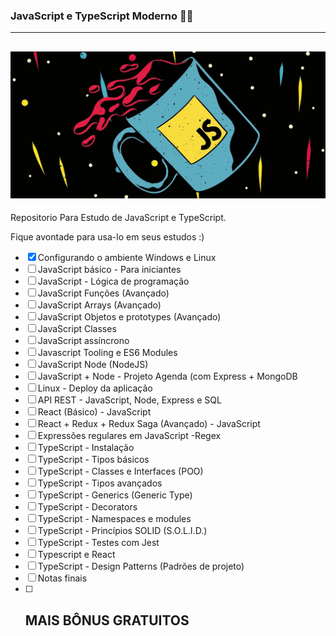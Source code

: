 ### JavaScript e TypeScript Moderno :woman_technologist:
---
![foto](js.jpg)
--
Repositorio Para Estudo de JavaScript e TypeScript.

Fique avontade para usa-lo em seus estudos :)

- [x] Configurando o ambiente Windows e Linux
- [ ] JavaScript básico - Para iniciantes
- [ ] JavaScript - Lógica de programação
- [ ] JavaScript Funções (Avançado)
- [ ] JavaScript Arrays (Avançado)
- [ ] JavaScript Objetos e prototypes (Avançado)
- [ ] JavaScript Classes
- [ ] JavaScript assíncrono
- [ ] Javascript Tooling e ES6 Modules
- [ ] JavaScript Node (NodeJS)
- [ ] JavaScript + Node - Projeto Agenda (com Express + MongoDB
- [ ] Linux - Deploy da aplicação
- [ ] API REST - JavaScript, Node, Express e SQL
- [ ] React (Básico) - JavaScript
- [ ] React + Redux + Redux Saga (Avançado) - JavaScript
- [ ] Expressões regulares em JavaScript -Regex
- [ ] TypeScript - Instalação
- [ ] TypeScript - Tipos básicos
- [ ] TypeScript - Classes e Interfaces (POO)
- [ ] TypeScript - Tipos avançados
- [ ] TypeScript - Generics (Generic Type)
- [ ] TypeScript - Decorators
- [ ] TypeScript - Namespaces e modules
- [ ] TypeScript - Princípios SOLID (S.O.L.I.D.)
- [ ] TypeScript - Testes com Jest
- [ ] Typescript e React
- [ ] TypeScript - Design Patterns (Padrões de projeto)
- [ ] Notas finais
- [ ] ## MAIS BÔNUS GRATUITOS ##
